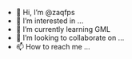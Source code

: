 - 👋 Hi, I’m @zaqfps
- 👀 I’m interested in ...
- 🌱 I’m currently learning GML
- 💞️ I’m looking to collaborate on ...
- 📫 How to reach me ...

<!---
zaqfps/zaqfps is a ✨ special ✨ repository because its `README.md` (this file) appears on your GitHub profile.
You can click the Preview link to take a look at your changes.
--->
